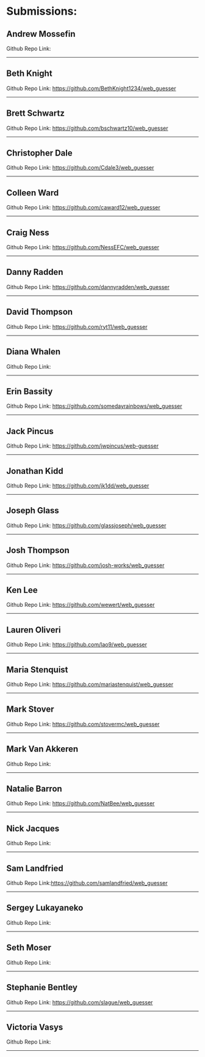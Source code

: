 # Submissions:

## Andrew Mossefin

Github Repo Link:

-----

## Beth Knight

Github Repo Link: https://github.com/BethKnight1234/web_guesser

-----

## Brett Schwartz

Github Repo Link: https://github.com/bschwartz10/web_guesser

-----

## Christopher Dale

Github Repo Link: https://github.com/Cdale3/web_guesser

-----

## Colleen Ward

Github Repo Link: https://github.com/caward12/web_guesser

-----

## Craig Ness

Github Repo Link: https://github.com/NessEFC/web_guesser

-----

## Danny Radden

Github Repo Link: https://github.com/dannyradden/web_guesser

-----

## David Thompson

Github Repo Link: https://github.com/ryt11/web_guesser

-----

## Diana Whalen

Github Repo Link:

-----

## Erin Bassity

Github Repo Link: https://github.com/somedayrainbows/web_guesser

-----

## Jack Pincus

Github Repo Link: https://github.com/jwpincus/web-guesser

-----

## Jonathan Kidd

Github Repo Link: https://github.com/jk1dd/web_guesser

-----

## Joseph Glass

Github Repo Link: https://github.com/glassjoseph/web_guesser

-----

## Josh Thompson

Github Repo Link: https://github.com/josh-works/web_guesser

-----

## Ken Lee

Github Repo Link: https://github.com/wewert/web_guesser

-----

## Lauren Oliveri

Github Repo Link: https://github.com/lao9/web_guesser

-----

## Maria Stenquist

Github Repo Link: https://github.com/mariastenquist/web_guesser

-----

## Mark Stover

Github Repo Link: https://github.com/stovermc/web_guesser

-----

## Mark Van Akkeren

Github Repo Link:

-----

## Natalie Barron

Github Repo Link: https://github.com/NatBee/web_guesser

-----

## Nick Jacques

Github Repo Link:

-----

## Sam Landfried

Github Repo Link:https://github.com/samlandfried/web_guesser

-----

## Sergey Lukayaneko

Github Repo Link:

-----

## Seth Moser

Github Repo Link:

-----

## Stephanie Bentley

Github Repo Link: https://github.com/slague/web_guesser

-----

## Victoria Vasys

Github Repo Link:

-----
